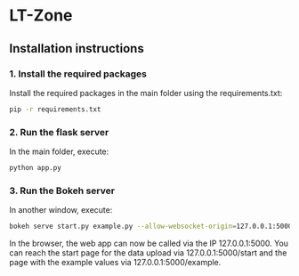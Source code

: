 # LT-Zone

## Installation instructions

### 1. Install the required packages
Install the required packages in the main folder using the requirements.txt:
```bash
pip -r requirements.txt
```

### 2. Run the flask server
In the main folder, execute:

```bash
python app.py
```

### 3. Run the Bokeh server
In another window, execute:

```bash
bokeh serve start.py example.py --allow-websocket-origin=127.0.0.1:5000
```

In the browser, the web app can now be called via the IP 127.0.0.1:5000. You can reach the start page for the data upload via 127.0.0.1:5000/start and the page with the example values via 127.0.0.1:5000/example.

